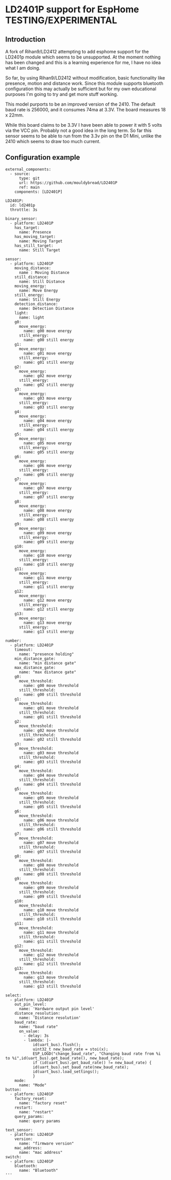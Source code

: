 LD2401P support for EspHome **TESTING/EXPERIMENTAL**
=======
Introduction
--
A fork of Rihan9/LD2412 attempting to add esphome support for the LD2401p module which seems to be unsupported. At the moment nothing has been changed and this is a learning experience for me, I have no idea what I am doing.

So far, by using Rihan9/LD2412 without modification, basic functionality like presence, motion and distance work. Since this module supports bluetooth configuration this may actually be sufficient but for my own educational purposes I'm going to try and get more stuff working.

This model purports to be an improved version of the 2410. The default baud rate is 256000, and it consumes 74ma at 3.3V. The board measures 18 x 22mm. 

While this board claims to be 3.3V I have been able to power it with 5 volts via the VCC pin. Probably not a good idea in the long term. So far this sensor seems to be able to run from the 3.3v pin on the D1 Mini, unlike the 2410 which seems to draw too much current.

Configuration example
--
```
external_components:
  - source:
      type: git
      url: https://github.com/mouldybread/LD2401P
      ref: main
    components: [LD2401P]

LD2401P:
  id: ld2401p
  throttle: 3s

binary_sensor:
  - platform: LD2401P
    has_target:
      name: Presence
    has_moving_target:
      name: Moving Target
    has_still_target:
      name: Still Target

sensor:
  - platform: LD2401P
    moving_distance:
      name : Moving Distance
    still_distance:
      name: Still Distance
    moving_energy:
      name: Move Energy
    still_energy:
      name: Still Energy
    detection_distance:
      name: Detection Distance
    light:
      name: light
    g0:
      move_energy:
        name: g00 move energy
      still_energy:
        name: g00 still energy
    g1:
      move_energy:
        name: g01 move energy
      still_energy:
        name: g01 still energy
    g2:
      move_energy:
        name: g02 move energy
      still_energy:
        name: g02 still energy
    g3:
      move_energy:
        name: g03 move energy
      still_energy:
        name: g03 still energy
    g4:
      move_energy:
        name: g04 move energy
      still_energy:
        name: g04 still energy
    g5:
      move_energy:
        name: g05 move energy
      still_energy:
        name: g05 still energy
    g6:
      move_energy:
        name: g06 move energy
      still_energy:
        name: g06 still energy
    g7:
      move_energy:
        name: g07 move energy
      still_energy:
        name: g07 still energy
    g8:
      move_energy:
        name: g08 move energy
      still_energy:
        name: g08 still energy
    g9:
      move_energy:
        name: g09 move energy
      still_energy:
        name: g09 still energy
    g10:
      move_energy:
        name: g10 move energy
      still_energy:
        name: g10 still energy
    g11:
      move_energy:
        name: g11 move energy
      still_energy:
        name: g11 still energy
    g12:
      move_energy:
        name: g12 move energy
      still_energy:
        name: g12 still energy
    g13:
      move_energy:
        name: g13 move energy
      still_energy:
        name: g13 still energy

number:
  - platform: LD2401P
    timeout:
      name: "presence holding"
    min_distance_gate:
      name: "min distance gate"
    max_distance_gate:
      name: "max distance gate"
    g0:
      move_threshold:
        name: g00 move threshold
      still_threshold:
        name: g00 still threshold
    g1:
      move_threshold:
        name: g01 move threshold
      still_threshold:
        name: g01 still threshold
    g2:
      move_threshold:
        name: g02 move threshold
      still_threshold:
        name: g02 still threshold
    g3:
      move_threshold:
        name: g03 move threshold
      still_threshold:
        name: g03 still threshold
    g4:
      move_threshold:
        name: g04 move threshold
      still_threshold:
        name: g04 still threshold
    g5:
      move_threshold:
        name: g05 move threshold
      still_threshold:
        name: g05 still threshold
    g6:
      move_threshold:
        name: g06 move threshold
      still_threshold:
        name: g06 still threshold
    g7:
      move_threshold:
        name: g07 move threshold
      still_threshold:
        name: g07 still threshold
    g8:
      move_threshold:
        name: g08 move threshold
      still_threshold:
        name: g08 still threshold
    g9:
      move_threshold:
        name: g09 move threshold
      still_threshold:
        name: g09 still threshold
    g10:
      move_threshold:
        name: g10 move threshold
      still_threshold:
        name: g10 still threshold
    g11:
      move_threshold:
        name: g11 move threshold
      still_threshold:
        name: g11 still threshold
    g12:
      move_threshold:
        name: g12 move threshold
      still_threshold:
        name: g12 still threshold
    g13:
      move_threshold:
        name: g13 move threshold
      still_threshold:
        name: g13 still threshold
  
select:
  - platform: LD2401P
    out_pin_level:
      name: 'Hardware output pin level'
    distance_resolution:
      name: 'Distance resolution'
    baud_rate:
      name: "baud rate"
      on_value:
        - delay: 3s
        - lambda: |-
            id(uart_bus).flush();
            uint32_t new_baud_rate = stoi(x);
            ESP_LOGD("change_baud_rate", "Changing baud rate from %i to %i",id(uart_bus).get_baud_rate(), new_baud_rate);
            if (id(uart_bus).get_baud_rate() != new_baud_rate) {
            id(uart_bus).set_baud_rate(new_baud_rate);
            id(uart_bus).load_settings();
            }
    mode:
      name: "Mode"
button:
  - platform: LD2401P
    factory_reset:
      name: "factory reset"
    restart:
      name: "restart"
    query_params:
      name: query params

text_sensor:
  - platform: LD2401P
    version:
      name: "firmware version"
    mac_address:
      name: "mac address"
switch:
  - platform: LD2401P
    bluetooth:
      name: "Bluetooth"
'''
